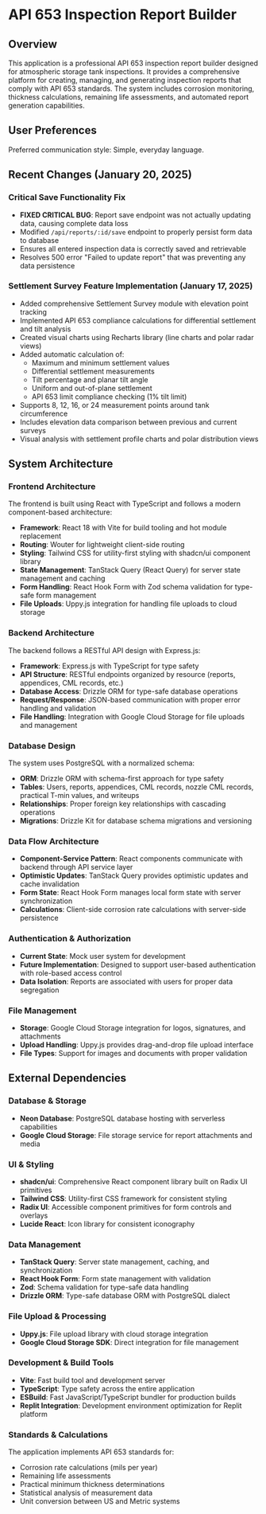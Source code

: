 # API 653 Inspection Report Builder

## Overview

This application is a professional API 653 inspection report builder designed for atmospheric storage tank inspections. It provides a comprehensive platform for creating, managing, and generating inspection reports that comply with API 653 standards. The system includes corrosion monitoring, thickness calculations, remaining life assessments, and automated report generation capabilities.

## User Preferences

Preferred communication style: Simple, everyday language.

## Recent Changes (January 20, 2025)

### Critical Save Functionality Fix
- **FIXED CRITICAL BUG**: Report save endpoint was not actually updating data, causing complete data loss
- Modified `/api/reports/:id/save` endpoint to properly persist form data to database
- Ensures all entered inspection data is correctly saved and retrievable
- Resolves 500 error "Failed to update report" that was preventing any data persistence

### Settlement Survey Feature Implementation (January 17, 2025)
- Added comprehensive Settlement Survey module with elevation point tracking
- Implemented API 653 compliance calculations for differential settlement and tilt analysis
- Created visual charts using Recharts library (line charts and polar radar views)
- Added automatic calculation of:
  - Maximum and minimum settlement values
  - Differential settlement measurements
  - Tilt percentage and planar tilt angle
  - Uniform and out-of-plane settlement
  - API 653 limit compliance checking (1% tilt limit)
- Supports 8, 12, 16, or 24 measurement points around tank circumference
- Includes elevation data comparison between previous and current surveys
- Visual analysis with settlement profile charts and polar distribution views

## System Architecture

### Frontend Architecture
The frontend is built using React with TypeScript and follows a modern component-based architecture:
- **Framework**: React 18 with Vite for build tooling and hot module replacement
- **Routing**: Wouter for lightweight client-side routing
- **Styling**: Tailwind CSS for utility-first styling with shadcn/ui component library
- **State Management**: TanStack Query (React Query) for server state management and caching
- **Form Handling**: React Hook Form with Zod schema validation for type-safe form management
- **File Uploads**: Uppy.js integration for handling file uploads to cloud storage

### Backend Architecture
The backend follows a RESTful API design with Express.js:
- **Framework**: Express.js with TypeScript for type safety
- **API Structure**: RESTful endpoints organized by resource (reports, appendices, CML records, etc.)
- **Database Access**: Drizzle ORM for type-safe database operations
- **Request/Response**: JSON-based communication with proper error handling and validation
- **File Handling**: Integration with Google Cloud Storage for file uploads and management

### Database Design
The system uses PostgreSQL with a normalized schema:
- **ORM**: Drizzle ORM with schema-first approach for type safety
- **Tables**: Users, reports, appendices, CML records, nozzle CML records, practical T-min values, and writeups
- **Relationships**: Proper foreign key relationships with cascading operations
- **Migrations**: Drizzle Kit for database schema migrations and versioning

### Data Flow Architecture
- **Component-Service Pattern**: React components communicate with backend through API service layer
- **Optimistic Updates**: TanStack Query provides optimistic updates and cache invalidation
- **Form State**: React Hook Form manages local form state with server synchronization
- **Calculations**: Client-side corrosion rate calculations with server-side persistence

### Authentication & Authorization
- **Current State**: Mock user system for development
- **Future Implementation**: Designed to support user-based authentication with role-based access control
- **Data Isolation**: Reports are associated with users for proper data segregation

### File Management
- **Storage**: Google Cloud Storage integration for logos, signatures, and attachments
- **Upload Handling**: Uppy.js provides drag-and-drop file upload interface
- **File Types**: Support for images and documents with proper validation

## External Dependencies

### Database & Storage
- **Neon Database**: PostgreSQL database hosting with serverless capabilities
- **Google Cloud Storage**: File storage service for report attachments and media

### UI & Styling
- **shadcn/ui**: Comprehensive React component library built on Radix UI primitives
- **Tailwind CSS**: Utility-first CSS framework for consistent styling
- **Radix UI**: Accessible component primitives for form controls and overlays
- **Lucide React**: Icon library for consistent iconography

### Data Management
- **TanStack Query**: Server state management, caching, and synchronization
- **React Hook Form**: Form state management with validation
- **Zod**: Schema validation for type-safe data handling
- **Drizzle ORM**: Type-safe database ORM with PostgreSQL dialect

### File Upload & Processing
- **Uppy.js**: File upload library with cloud storage integration
- **Google Cloud Storage SDK**: Direct integration for file management

### Development & Build Tools
- **Vite**: Fast build tool and development server
- **TypeScript**: Type safety across the entire application
- **ESBuild**: Fast JavaScript/TypeScript bundler for production builds
- **Replit Integration**: Development environment optimization for Replit platform

### Standards & Calculations
The application implements API 653 standards for:
- Corrosion rate calculations (mils per year)
- Remaining life assessments
- Practical minimum thickness determinations
- Statistical analysis of measurement data
- Unit conversion between US and Metric systems